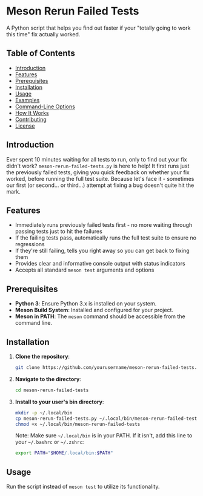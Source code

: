 # Meson Rerun Failed Tests

A Python script that helps you find out faster if your "totally going to work this time" fix actually worked.

## Table of Contents

- [Introduction](#introduction)
- [Features](#features)
- [Prerequisites](#prerequisites)
- [Installation](#installation)
- [Usage](#usage)
- [Examples](#examples)
- [Command-Line Options](#command-line-options)
- [How It Works](#how-it-works)
- [Contributing](#contributing)
- [License](#license)

## Introduction

Ever spent 10 minutes waiting for all tests to run, only to find out your fix didn't work? `meson-rerun-failed-tests.py` is here to help! It first runs just the previously failed tests, giving you quick feedback on whether your fix worked, before running the full test suite. Because let's face it - sometimes our first (or second... or third...) attempt at fixing a bug doesn't quite hit the mark.

## Features

- Immediately runs previously failed tests first - no more waiting through passing tests just to hit the failures
- If the failing tests pass, automatically runs the full test suite to ensure no regressions
- If they're still failing, tells you right away so you can get back to fixing them
- Provides clear and informative console output with status indicators
- Accepts all standard `meson test` arguments and options

## Prerequisites

- **Python 3**: Ensure Python 3.x is installed on your system.
- **Meson Build System**: Installed and configured for your project.
- **Meson in PATH**: The `meson` command should be accessible from the command line.

## Installation

1. **Clone the repository**:
   ```bash
   git clone https://github.com/yourusername/meson-rerun-failed-tests.git
   ```

2. **Navigate to the directory**:
   ```bash
   cd meson-rerun-failed-tests
   ```

3. **Install to your user's bin directory**:
   ```bash
   mkdir -p ~/.local/bin
   cp meson-rerun-failed-tests.py ~/.local/bin/meson-rerun-failed-tests
   chmod +x ~/.local/bin/meson-rerun-failed-tests
   ```

   Note: Make sure `~/.local/bin` is in your PATH. If it isn't, add this line to your `~/.bashrc` or `~/.zshrc`:
   ```bash
   export PATH="$HOME/.local/bin:$PATH"
   ```

## Usage

Run the script instead of `meson test` to utilize its functionality. 
